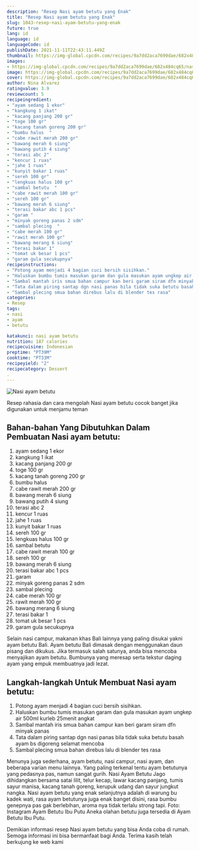 ```yaml
---
description: "Resep Nasi ayam betutu yang Enak"
title: "Resep Nasi ayam betutu yang Enak"
slug: 1043-resep-nasi-ayam-betutu-yang-enak
future: true
lang: id
language: id
languageCode: id
publishDate: 2021-11-11T22:43:11.449Z 
thumbnail: https://img-global.cpcdn.com/recipes/9a7dd2aca7699dae/682x484cq65/nasi-ayam-betutu-foto-resep-utama.png
images:
- https://img-global.cpcdn.com/recipes/9a7dd2aca7699dae/682x484cq65/nasi-ayam-betutu-foto-resep-utama.png
image: https://img-global.cpcdn.com/recipes/9a7dd2aca7699dae/682x484cq65/nasi-ayam-betutu-foto-resep-utama.png
cover: https://img-global.cpcdn.com/recipes/9a7dd2aca7699dae/682x484cq65/nasi-ayam-betutu-foto-resep-utama.png
author: Nina Alvarez
ratingvalue: 3.9
reviewcount: 5
recipeingredient:
- "ayam sedang 1 ekor"
- "kangkung 1 ikat"
- "kacang panjang 200 gr"
- "toge 100 gr"
- "kacang tanah goreng 200 gr"
- "bumbu halus  "
- "cabe rawit merah 200 gr"
- "bawang merah 6 siung"
- "bawang putih 4 siung"
- "terasi abc 2"
- "kencur 1 ruas"
- "jahe 1 ruas"
- "kunyit bakar 1 ruas"
- "sereh 100 gr"
- "lengkuas halus 100 gr"
- "sambal betutu  "
- "cabe rawit merah 100 gr"
- "sereh 100 gr"
- "bawang merah 6 siung"
- "terasi bakar abc 1 pcs"
- "garam "
- "minyak goreng panas 2 sdm"
- "sambal plecing  "
- "cabe merah 100 gr"
- "rawit merah 100 gr"
- "bawang merang 6 siung"
- "terasi bakar 1"
- "tomat uk besar 1 pcs"
- "garam gula secukupnya"
recipeinstructions:
- "Potong ayam menjadi 4 bagian cuci bersih sisihkan."
- "Haluskan bumbu tumis masukan garam dan gula masukan ayam ungkep air 500ml kurleb 25menit angkat"
- "Sambal mantah iris smua bahan campur kan beri garam siram dfn minyak panas"
- "Tata dalam piring santap dgn nasi panas bila tidak suka betutu basah ayam bs digoreng selamat mencoba"
- "Sambal plecing smua bahan direbus lalu di blender tes rasa"
categories:
- Resep
tags:
- nasi
- ayam
- betutu

katakunci: nasi ayam betutu 
nutrition: 187 calories
recipecuisine: Indonesian
preptime: "PT39M"
cooktime: "PT33M"
recipeyield: "2"
recipecategory: Dessert
. 
---
```



![Nasi ayam betutu](https://img-global.cpcdn.com/recipes/9a7dd2aca7699dae/682x484cq65/nasi-ayam-betutu-foto-resep-utama.png)

Resep rahasia dan cara mengolah  Nasi ayam betutu cocok banget jika digunakan untuk menjamu teman

<!--inarticleads1-->

## Bahan-bahan Yang Dibutuhkan Dalam Pembuatan Nasi ayam betutu:

1. ayam sedang 1 ekor
1. kangkung 1 ikat
1. kacang panjang 200 gr
1. toge 100 gr
1. kacang tanah goreng 200 gr
1. bumbu halus  
1. cabe rawit merah 200 gr
1. bawang merah 6 siung
1. bawang putih 4 siung
1. terasi abc 2
1. kencur 1 ruas
1. jahe 1 ruas
1. kunyit bakar 1 ruas
1. sereh 100 gr
1. lengkuas halus 100 gr
1. sambal betutu  
1. cabe rawit merah 100 gr
1. sereh 100 gr
1. bawang merah 6 siung
1. terasi bakar abc 1 pcs
1. garam 
1. minyak goreng panas 2 sdm
1. sambal plecing  
1. cabe merah 100 gr
1. rawit merah 100 gr
1. bawang merang 6 siung
1. terasi bakar 1
1. tomat uk besar 1 pcs
1. garam gula secukupnya

Selain nasi campur, makanan khas Bali lainnya yang paling disukai yakni ayam betutu Bali. Ayam betutu Bali dimasak dengan menggunakan daun pisang dan dikukus. Jika termasuk salah satunya, anda bisa mencoba menyajikan ayam betutu. Bumbunya yang meresap serta tekstur daging ayam yang empuk membuatnya jadi lezat. 

<!--inarticleads2-->

## Langkah-langkah Untuk Membuat Nasi ayam betutu:

1. Potong ayam menjadi 4 bagian cuci bersih sisihkan.
1. Haluskan bumbu tumis masukan garam dan gula masukan ayam ungkep air 500ml kurleb 25menit angkat
1. Sambal mantah iris smua bahan campur kan beri garam siram dfn minyak panas
1. Tata dalam piring santap dgn nasi panas bila tidak suka betutu basah ayam bs digoreng selamat mencoba
1. Sambal plecing smua bahan direbus lalu di blender tes rasa


Menunya juga sederhana, ayam betutu, nasi campur, nasi ayam, dan beberapa varian menu lainnya. Yang paling terkenal tentu ayam betutunya yang pedasnya pas, namun sangat gurih. Nasi Ayam Betutu Jago dihidangkan bersama satai lilit, telur kecap, lawar kacang panjang, tumis sayur manisa, kacang tanah goreng, kerupuk udang dan sayur jungkut nangka. Nasi ayam betutu yang enak selanjutnya adalah di warung bu kadek wati, rasa ayam betutunya juga enak banget disini, rasa bumbu genepnya pas gak berlebihan, aroma nya tidak terlalu strong tapi. Foto: Instagram Ayam Betutu Ibu Putu Aneka olahan betutu juga tersedia di Ayam Betutu Ibu Putu. 

Demikian informasi  resep Nasi ayam betutu   yang bisa Anda coba di rumah. Semoga informasi ini bisa bermanfaat bagi Anda. Terima kasih telah berkujung ke web kami
